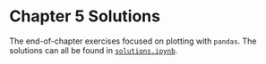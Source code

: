 # Chapter 5 Solutions

The end-of-chapter exercises focused on plotting with `pandas`. The solutions can all be found in [`solutions.ipynb`](solutions.ipynb).
